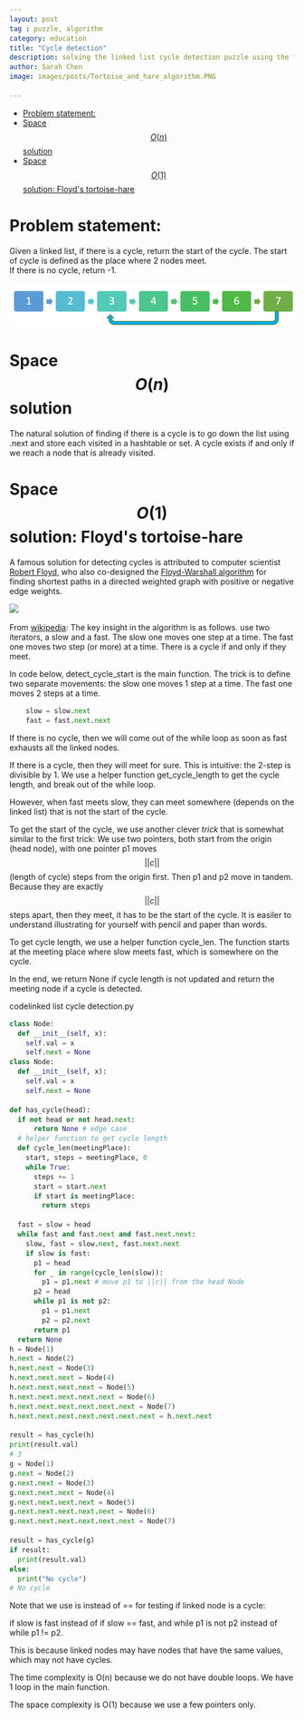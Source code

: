 ```yaml
---
layout: post
tag : puzzle, algorithm
category: education
title: "Cycle detection"
description: solving the linked list cycle detection puzzle using the fast-slow algorithm, also known as Floyd's tortoise-hare algorithm
author: Sarah Chen
image: images/posts/Tortoise_and_hare_algorithm.PNG

---
```


- [Problem statement:](#problem-statement)
- [Space $$O(n)$$ solution](#space-on-solution)
- [Space $$O(1)$$ solution: Floyd's tortoise-hare](#space-o1-solution-floyds-tortoise-hare)
# Problem statement:

Given a linked list, if there is a cycle, return the start of the cycle.  The start of cycle is defined as the place where 2 nodes meet.  
If there is no cycle, return -1. 

![](../images/posts/linked_list_cycle.PNG)
# Space $$O(n)$$ solution
The natural solution of finding if there is a cycle is to go down the list using <span class="coding">.next</span> and store each visited in a hashtable or set.  A cycle exists if and only if we reach a node that is already visited. 

# Space $$O(1)$$ solution: Floyd's tortoise-hare 
A famous solution for detecting cycles is attributed to computer scientist [Robert Floyd](https://en.wikipedia.org/wiki/Robert_W._Floyd), who also co-designed the [Floyd-Warshall algorithm](https://en.wikipedia.org/wiki/Floyd%E2%80%93Warshall_algorithm) for finding shortest paths in a directed weighted graph with positive or negative edge weights.  

![](https://upload.wikimedia.org/wikipedia/commons/thumb/5/5f/Tortoise_and_hare_algorithm.svg/560px-Tortoise_and_hare_algorithm.svg.png)

From [wikipedia](https://en.wikipedia.org/wiki/Cycle_detection#Floyd's_tortoise_and_hare):
The key insight in the algorithm is as follows. use two iterators, a slow and a fast. The slow one moves one step at a time. The fast one moves two step (or more) at a time.  There is a cycle if and only if they meet. 

In code below, <span class="coding">detect_cycle_start</span> is the main function.  The trick is to define two separate movements: the slow one moves 1 step at a time.  The fast one moves 2 steps at a time. 

```python
    slow = slow.next
    fast = fast.next.next
```
If there is no cycle, then we will come out of the <span class="coding">while</span> loop as soon as <span class="coding">fast</span> exhausts all the linked nodes. 

If there is a cycle, then they will meet for sure. This is intuitive: the 2-step is divisible by 1.  We use a helper function <span class="coding">get_cycle_length</span> to get the cycle length, and break out of the <span class="coding">while</span> loop.  

However, when fast meets slow, they can meet somewhere (depends on the linked list) that is not the start of the cycle. 

To get the start of the cycle, we use another clever *trick* that is somewhat similar to the first trick: 
We use two pointers, both start from the origin (head node), with one pointer <span class="coding">p1</span> moves $$||c||$$ (length of cycle) steps from the origin first.  Then <span class="coding">p1</span> and <span class="coding">p2</span> move in tandem.  Because they are exactly $$||c||$$ steps apart, then they meet, it has to be the start of the cycle.   It is easiler to understand illustrating for yourself with pencil and paper than words. 

To get cycle length, we use a helper function <span class="coding">cycle_len</span>.  The function starts at the meeting place where slow meets fast, which is somewhere on the cycle. 

In the end, we return <span class="coding">None</span> if cycle length is not updated and return the meeting node if a cycle is detected. 


<div class="code-head"><span>code</span>linked list cycle detection.py</div>

```py
class Node:
  def __init__(self, x):
    self.val = x
    self.next = None
class Node:
  def __init__(self, x):
    self.val = x
    self.next = None

def has_cycle(head):
  if not head or not head.next:
      return None # edge case
  # helper function to get cycle length    
  def cycle_len(meetingPlace):
    start, steps = meetingPlace, 0
    while True:
      steps += 1
      start = start.next
      if start is meetingPlace:
        return steps

  fast = slow = head
  while fast and fast.next and fast.next.next:
    slow, fast = slow.next, fast.next.next
    if slow is fast:
      p1 = head
      for _ in range(cycle_len(slow)):
        p1 = p1.next # move p1 to ||c|| from the head Node
      p2 = head
      while p1 is not p2:
        p1 = p1.next
        p2 = p2.next 
      return p1
  return None
h = Node(1)
h.next = Node(2)
h.next.next = Node(3)
h.next.next.next = Node(4)
h.next.next.next.next = Node(5)
h.next.next.next.next.next = Node(6)
h.next.next.next.next.next.next = Node(7)
h.next.next.next.next.next.next.next = h.next.next

result = has_cycle(h)
print(result.val)
# 3
g = Node(1)
g.next = Node(2)
g.next.next = Node(3)
g.next.next.next = Node(4)
g.next.next.next.next = Node(5)
g.next.next.next.next.next = Node(6)
g.next.next.next.next.next.next = Node(7)

result = has_cycle(g)
if result:
  print(result.val)
else:
  print("No cycle")
# No cycle
```

Note that we use <span class="coding">is</span> instead of <span class="coding">==</span> for testing if linked node is a cycle: 

<span class="coding">if slow is fast</span> instead of <span class="coding">if slow == fast</span>, and <span class="coding">while p1 is not p2</span> instead of <span class="coding">while p1 != p2</span>. 

This is because linked nodes may have nodes that have the same values, which may not have cycles. 


The time complexity is O(n) because we do not have double loops.  We have 1 loop in the main function. 

The space complexity is O(1) because we use a few pointers only. 